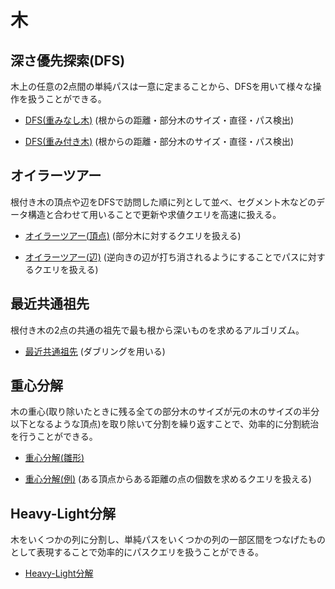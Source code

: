 # 木

## 深さ優先探索(DFS)
木上の任意の2点間の単純パスは一意に定まることから、DFSを用いて様々な操作を扱うことができる。

- [DFS(重みなし木)](https://github.com/tokusakurai/Library/blob/main/Tree/DFS_Tree.hpp) (根からの距離・部分木のサイズ・直径・パス検出)

- [DFS(重み付き木)](https://github.com/tokusakurai/Library/blob/main/Tree/DFS_Tree_Weighted.hpp) (根からの距離・部分木のサイズ・直径・パス検出)

## オイラーツアー
根付き木の頂点や辺をDFSで訪問した順に列として並べ、セグメント木などのデータ構造と合わせて用いることで更新や求値クエリを高速に扱える。

- [オイラーツアー(頂点)](https://github.com/tokusakurai/Library/blob/main/Tree/Euler_Tour-1.hpp) (部分木に対するクエリを扱える)

- [オイラーツアー(辺)](https://github.com/tokusakurai/Library/blob/main/Tree/Euler_Tour-2.hpp) (逆向きの辺が打ち消されるようにすることでパスに対するクエリを扱える)

## 最近共通祖先
根付き木の2点の共通の祖先で最も根から深いものを求めるアルゴリズム。

- [最近共通祖先](https://github.com/tokusakurai/Library/blob/main/Tree/LCA.hpp) (ダブリングを用いる)

## 重心分解
木の重心(取り除いたときに残る全ての部分木のサイズが元の木のサイズの半分以下となるような頂点)を取り除いて分割を繰り返すことで、効率的に分割統治を行うことができる。

- [重心分解(雛形)](https://github.com/tokusakurai/Library/blob/main/Tree/Centroid_Template.hpp)

- [重心分解(例)](https://github.com/tokusakurai/Library/blob/main/Tree/Centroid_Example.hpp) (ある頂点からある距離の点の個数を求めるクエリを扱える)

## Heavy-Light分解
木をいくつかの列に分割し、単純パスをいくつかの列の一部区間をつなげたものとして表現することで効率的にパスクエリを扱うことができる。

- [Heavy-Light分解](https://github.com/tokusakurai/Library/blob/main/Tree/HLD.hpp)
